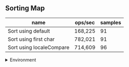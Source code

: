 ## Sorting Map

|name|ops/sec|samples|
|-|-|-|
|Sort using default|168,225|91|
|Sort using first char|782,021|91|
|Sort using localeCompare|714,609|96|


<details>
<summary>Environment</summary>

* __Machine:__ linux x64 | 2 vCPUs | 6.8GB Mem
* __Run:__ Tue Oct 10 2023 21:41:53 GMT+0000 (Coordinated Universal Time)
</details>

<!--
{"environment":{"platform":"linux","arch":"x64","cpus":2,"totalMemory":6.759754180908203},"benchmarks":"[{\"timeStamp\":1696974102246,\"currentTarget\":{\"0\":{\"name\":\"Sort using default\",\"options\":{\"async\":false,\"defer\":false,\"delay\":0.005,\"initCount\":1,\"maxTime\":5,\"minSamples\":5,\"minTime\":0.05},\"async\":false,\"defer\":false,\"delay\":0.005,\"initCount\":1,\"maxTime\":5,\"minSamples\":5,\"minTime\":0.05,\"id\":1,\"stats\":{\"moe\":2.2268400564682935e-8,\"rme\":0.3746111160019456,\"sem\":1.136142885953211e-8,\"deviation\":1.0838112373217501e-7,\"mean\":0.0000059444046408295266,\"sample\":[0.000005964040061451194,0.000005955141337745214,0.000005930276884897188,0.000006285870952493501,0.000005941279248404632,0.000005934885842590404,0.000005957173954147956,0.000005955318718978965,0.0000059650327345781135,0.000005963756440557788,0.000005921200898132829,0.000005884876161354817,0.000005954605315770905,0.00000590878560508056,0.0000058867578501705275,0.000005886587751263665,0.0000058823794522158225,0.000005921159750793464,0.000005928694721993652,0.000005982815681203714,0.0000059118143881509345,0.000005886258610556012,0.000005877247737689505,0.000005896709836643554,0.000005902632976848043,0.000005899260077564931,0.000005915631096486073,0.000005940205429545187,0.0000059024331883887645,0.000005914502996826889,0.000005910307321659419,0.000005899671406745798,0.000005890116699964744,0.000005892514161476084,0.000005958915266188741,0.000005891587180689009,0.000005896860206233888,0.000005878779353175533,0.000005937521560815561,0.000005950118467307242,0.00000592288586829154,0.000005913429458636044,0.000005931158776658073,0.000005884521209280525,0.0000058719478556362786,0.000005860693316165281,0.000005945383471848297,0.000005908756525810605,0.000005894358656209762,0.000005945149362050802,0.00000591111026571462,0.000005902155565960436,0.00000593386632330563,0.000005942505208942995,0.0000059198779117406065,0.0000059226991689102195,0.0000059290786608919585,0.000005892767528971087,0.000005885755823481213,0.000006481599438136486,0.000005883988294510125,0.00000591799344492567,0.000005891702446447384,0.000005914668968746342,0.0000059214699754184716,0.000005930858012407819,0.000005921341215029849,0.000005925356198056888,0.000005941428186819619,0.000005918098794334543,0.0000063849221584923326,0.000005933725857427133,0.000005946133910804167,0.000005938349642982559,0.000005942891490108861,0.000005921692379726092,0.000005911976706075149,0.000005955182371532249,0.000005933409809200515,0.0000059375068477115766,0.0000059471288774435215,0.000005958190799484958,0.000005943991806157088,0.000006079040383940068,0.000005928903195598736,0.000005941158960552499,0.000005916272620859183,0.000005939567013929533,0.000005892158960552499,0.000005935341215029849,0.000006522944047758399],\"variance\":1.1746467981449029e-14},\"times\":{\"cycle\":0.05078304884660664,\"elapsed\":5.444,\"period\":0.0000059444046408295266,\"timeStamp\":1696974096802},\"running\":false,\"count\":8543,\"cycles\":5,\"hz\":168225.42549197198},\"1\":{\"name\":\"Sort using first char\",\"options\":{\"async\":false,\"defer\":false,\"delay\":0.005,\"initCount\":1,\"maxTime\":5,\"minSamples\":5,\"minTime\":0.05},\"async\":false,\"defer\":false,\"delay\":0.005,\"initCount\":1,\"maxTime\":5,\"minSamples\":5,\"minTime\":0.05,\"id\":2,\"stats\":{\"moe\":1.923639342875263e-9,\"rme\":0.15043266393257404,\"sem\":9.814486443241138e-10,\"deviation\":9.36242335998289e-9,\"mean\":0.0000012787378037375342,\"sample\":[0.0000012834048344557398,0.00000128147409930095,0.000001276467455921955,0.0000012953920038511237,0.0000012857437735944667,0.0000012845149357723782,0.0000012738380247789405,0.0000012775169120068914,0.00000128360834914611,0.000001275575332068311,0.0000012732363214213609,0.000001282274624984243,0.000001279327391907223,0.000001285428589436531,0.0000012722000504222866,0.0000012744539770578596,0.0000012802677675532585,0.000001283283070717257,0.0000012760675154418253,0.00000128138968864238,0.0000012750691541661415,0.0000012885044245556536,0.0000012900624984243036,0.0000012743077524265725,0.000001280772015630909,0.0000013032481532837513,0.0000012926214798941132,0.000001281450220597504,0.0000012895154166141435,0.000001286855565359889,0.0000012814098575570402,0.000001283464616160343,0.0000012903852010588681,0.0000012760697844447245,0.0000012786564225387621,0.0000012671549476868775,0.00000127166277574688,0.0000012844181458578474,0.0000012680871742232682,0.0000012712091730716271,0.000001267353603885537,0.0000012651880179255438,0.000001276276443932604,0.0000012586561099566882,0.0000012706834238790276,0.000001275032170843452,0.00000127117161955787,0.000001277287885236462,0.0000012706709060411085,0.0000012736802193125203,0.000001271689858047718,0.0000012778787522219162,0.0000012687856695791503,0.000001286583781889192,0.0000012823827203765366,0.0000012982805748191172,0.0000012967233307463135,0.0000012844531958040207,0.0000012768247252334575,0.00000127738805297549,0.0000012766469969706832,0.0000012893777633127205,0.0000012853895300803645,0.0000012761687905265003,0.0000012973467190746814,0.0000012762989760408582,0.0000012872972736149011,0.000001274358686127732,0.000001289305184888466,0.0000012693514758530906,0.0000012784170192524348,0.0000012776258918959517,0.0000012762514082567658,0.000001281651678642065,0.0000012880158225471295,0.0000012842854567759058,0.0000012833015547154697,0.000001282818341136119,0.0000012743061362441478,0.0000012894353704028242,0.0000012899235410459906,0.000001286210725283529,0.0000012739130510978143,0.0000012556893573342012,0.0000012585609994241795,0.000001270653381068022,0.000001271604484327351,0.000001269957206419037,0.0000012703621456781483,0.0000012602010698395242,0.000001253033542195037],\"variance\":8.76549711715533e-17},\"times\":{\"cycle\":0.05142827699071615,\"elapsed\":5.504,\"period\":0.0000012787378037375342,\"timeStamp\":1696974102260},\"running\":false,\"count\":40218,\"cycles\":4,\"hz\":782021.1438788853},\"2\":{\"name\":\"Sort using localeCompare\",\"options\":{\"async\":false,\"defer\":false,\"delay\":0.005,\"initCount\":1,\"maxTime\":5,\"minSamples\":5,\"minTime\":0.05},\"async\":false,\"defer\":false,\"delay\":0.005,\"initCount\":1,\"maxTime\":5,\"minSamples\":5,\"minTime\":0.05,\"id\":3,\"stats\":{\"moe\":8.215900782429407e-9,\"rme\":0.5871157870313196,\"sem\":4.1917861134843915e-9,\"deviation\":4.107094835568392e-8,\"mean\":0.0000013993663539473402,\"sample\":[0.0000013833835301928024,0.0000013915355868440707,0.0000013997478545494553,0.0000013928758389261745,0.0000013847422708768842,0.0000013768865111673451,0.0000014015677742325887,0.0000013872535757509077,0.0000013928235504455934,0.000001376869980195841,0.000001392534739795357,0.0000013791365111673452,0.0000013904773077346243,0.0000013892917812740676,0.0000013803935526460558,0.0000013833174441632742,0.0000014014962867202113,0.0000013899794256793927,0.0000013884418527890856,0.0000014102514853119154,0.0000014046539773352403,0.000001405957778633513,0.0000014069892452415008,0.0000013959482616349434,0.0000014079244691385191,0.0000013972493123555947,0.0000013976646770821872,0.0000013895118274837717,0.0000013862798712729673,0.0000014066729288150512,0.00000138362550885686,0.000001394053086148091,0.0000013707386848146932,0.0000014023943096097082,0.0000013920082540723735,0.0000013919809227068983,0.00000138067377282169,0.0000016645166174702089,0.0000013998579315622608,0.000001392956679785722,0.000001394427107248278,0.000001391352301300973,0.000001396405925440035,0.000001392850060129004,0.0000013849102164644145,0.0000013781838580955505,0.0000014092463922597572,0.0000014012436591232097,0.0000013969962829342953,0.0000014029792008308736,0.0000013878811632229148,0.0000013887093035968077,0.00000139125114791735,0.0000013877144145621515,0.000001401270990488685,0.0000014027605499070733,0.0000014057314966655736,0.0000013988439105717721,0.0000013878538318574396,0.0000013897041926314639,0.0000013901059637039466,0.0000013894472504646332,0.0000013879002678473816,0.0000014010851098720891,0.0000013861729255493605,0.0000013901004700994862,0.0000013857629550672353,0.000001395905761451842,0.0000013853994479064175,0.000001390048567836449,0.0000013984257406800044,0.0000014025938285776756,0.000001393675494697715,0.0000013813707499726688,0.0000013861783918224555,0.000001402317781786378,0.0000013930058489122116,0.0000016808555537334646,0.0000013948835410517108,0.0000013917103421886956,0.000001407158221274735,0.0000014127202634743632,0.0000014246068109762764,0.0000013938941182901498,0.0000013903382803104842,0.0000013885015852191976,0.0000013943861102000657,0.0000013939050781677054,0.000001377607138952662,0.0000013951842134033016,0.00000139615994315076,0.0000013962200721548048,0.0000014008363944462666,0.0000013931725702416095,0.0000013894773422980213,0.0000014030748606100361],\"variance\":1.6868227988352557e-15},\"times\":{\"cycle\":0.05120001615822528,\"elapsed\":5.424,\"period\":0.0000013993663539473402,\"timeStamp\":1696974107765},\"running\":false,\"count\":36588,\"cycles\":5,\"hz\":714609.1494762573},\"options\":{},\"events\":{\"start\":[null],\"cycle\":[null,null],\"complete\":[null,null]},\"length\":3,\"running\":false},\"type\":\"cycle\",\"target\":{\"name\":\"Sort using default\",\"options\":{\"async\":false,\"defer\":false,\"delay\":0.005,\"initCount\":1,\"maxTime\":5,\"minSamples\":5,\"minTime\":0.05},\"async\":false,\"defer\":false,\"delay\":0.005,\"initCount\":1,\"maxTime\":5,\"minSamples\":5,\"minTime\":0.05,\"id\":1,\"stats\":{\"moe\":2.2268400564682935e-8,\"rme\":0.3746111160019456,\"sem\":1.136142885953211e-8,\"deviation\":1.0838112373217501e-7,\"mean\":0.0000059444046408295266,\"sample\":[0.000005964040061451194,0.000005955141337745214,0.000005930276884897188,0.000006285870952493501,0.000005941279248404632,0.000005934885842590404,0.000005957173954147956,0.000005955318718978965,0.0000059650327345781135,0.000005963756440557788,0.000005921200898132829,0.000005884876161354817,0.000005954605315770905,0.00000590878560508056,0.0000058867578501705275,0.000005886587751263665,0.0000058823794522158225,0.000005921159750793464,0.000005928694721993652,0.000005982815681203714,0.0000059118143881509345,0.000005886258610556012,0.000005877247737689505,0.000005896709836643554,0.000005902632976848043,0.000005899260077564931,0.000005915631096486073,0.000005940205429545187,0.0000059024331883887645,0.000005914502996826889,0.000005910307321659419,0.000005899671406745798,0.000005890116699964744,0.000005892514161476084,0.000005958915266188741,0.000005891587180689009,0.000005896860206233888,0.000005878779353175533,0.000005937521560815561,0.000005950118467307242,0.00000592288586829154,0.000005913429458636044,0.000005931158776658073,0.000005884521209280525,0.0000058719478556362786,0.000005860693316165281,0.000005945383471848297,0.000005908756525810605,0.000005894358656209762,0.000005945149362050802,0.00000591111026571462,0.000005902155565960436,0.00000593386632330563,0.000005942505208942995,0.0000059198779117406065,0.0000059226991689102195,0.0000059290786608919585,0.000005892767528971087,0.000005885755823481213,0.000006481599438136486,0.000005883988294510125,0.00000591799344492567,0.000005891702446447384,0.000005914668968746342,0.0000059214699754184716,0.000005930858012407819,0.000005921341215029849,0.000005925356198056888,0.000005941428186819619,0.000005918098794334543,0.0000063849221584923326,0.000005933725857427133,0.000005946133910804167,0.000005938349642982559,0.000005942891490108861,0.000005921692379726092,0.000005911976706075149,0.000005955182371532249,0.000005933409809200515,0.0000059375068477115766,0.0000059471288774435215,0.000005958190799484958,0.000005943991806157088,0.000006079040383940068,0.000005928903195598736,0.000005941158960552499,0.000005916272620859183,0.000005939567013929533,0.000005892158960552499,0.000005935341215029849,0.000006522944047758399],\"variance\":1.1746467981449029e-14},\"times\":{\"cycle\":0.05078304884660664,\"elapsed\":5.444,\"period\":0.0000059444046408295266,\"timeStamp\":1696974096802},\"running\":false,\"count\":8543,\"cycles\":5,\"hz\":168225.42549197198},\"aborted\":false},{\"timeStamp\":1696974107764,\"currentTarget\":{\"0\":{\"name\":\"Sort using default\",\"options\":{\"async\":false,\"defer\":false,\"delay\":0.005,\"initCount\":1,\"maxTime\":5,\"minSamples\":5,\"minTime\":0.05},\"async\":false,\"defer\":false,\"delay\":0.005,\"initCount\":1,\"maxTime\":5,\"minSamples\":5,\"minTime\":0.05,\"id\":1,\"stats\":{\"moe\":2.2268400564682935e-8,\"rme\":0.3746111160019456,\"sem\":1.136142885953211e-8,\"deviation\":1.0838112373217501e-7,\"mean\":0.0000059444046408295266,\"sample\":[0.000005964040061451194,0.000005955141337745214,0.000005930276884897188,0.000006285870952493501,0.000005941279248404632,0.000005934885842590404,0.000005957173954147956,0.000005955318718978965,0.0000059650327345781135,0.000005963756440557788,0.000005921200898132829,0.000005884876161354817,0.000005954605315770905,0.00000590878560508056,0.0000058867578501705275,0.000005886587751263665,0.0000058823794522158225,0.000005921159750793464,0.000005928694721993652,0.000005982815681203714,0.0000059118143881509345,0.000005886258610556012,0.000005877247737689505,0.000005896709836643554,0.000005902632976848043,0.000005899260077564931,0.000005915631096486073,0.000005940205429545187,0.0000059024331883887645,0.000005914502996826889,0.000005910307321659419,0.000005899671406745798,0.000005890116699964744,0.000005892514161476084,0.000005958915266188741,0.000005891587180689009,0.000005896860206233888,0.000005878779353175533,0.000005937521560815561,0.000005950118467307242,0.00000592288586829154,0.000005913429458636044,0.000005931158776658073,0.000005884521209280525,0.0000058719478556362786,0.000005860693316165281,0.000005945383471848297,0.000005908756525810605,0.000005894358656209762,0.000005945149362050802,0.00000591111026571462,0.000005902155565960436,0.00000593386632330563,0.000005942505208942995,0.0000059198779117406065,0.0000059226991689102195,0.0000059290786608919585,0.000005892767528971087,0.000005885755823481213,0.000006481599438136486,0.000005883988294510125,0.00000591799344492567,0.000005891702446447384,0.000005914668968746342,0.0000059214699754184716,0.000005930858012407819,0.000005921341215029849,0.000005925356198056888,0.000005941428186819619,0.000005918098794334543,0.0000063849221584923326,0.000005933725857427133,0.000005946133910804167,0.000005938349642982559,0.000005942891490108861,0.000005921692379726092,0.000005911976706075149,0.000005955182371532249,0.000005933409809200515,0.0000059375068477115766,0.0000059471288774435215,0.000005958190799484958,0.000005943991806157088,0.000006079040383940068,0.000005928903195598736,0.000005941158960552499,0.000005916272620859183,0.000005939567013929533,0.000005892158960552499,0.000005935341215029849,0.000006522944047758399],\"variance\":1.1746467981449029e-14},\"times\":{\"cycle\":0.05078304884660664,\"elapsed\":5.444,\"period\":0.0000059444046408295266,\"timeStamp\":1696974096802},\"running\":false,\"count\":8543,\"cycles\":5,\"hz\":168225.42549197198},\"1\":{\"name\":\"Sort using first char\",\"options\":{\"async\":false,\"defer\":false,\"delay\":0.005,\"initCount\":1,\"maxTime\":5,\"minSamples\":5,\"minTime\":0.05},\"async\":false,\"defer\":false,\"delay\":0.005,\"initCount\":1,\"maxTime\":5,\"minSamples\":5,\"minTime\":0.05,\"id\":2,\"stats\":{\"moe\":1.923639342875263e-9,\"rme\":0.15043266393257404,\"sem\":9.814486443241138e-10,\"deviation\":9.36242335998289e-9,\"mean\":0.0000012787378037375342,\"sample\":[0.0000012834048344557398,0.00000128147409930095,0.000001276467455921955,0.0000012953920038511237,0.0000012857437735944667,0.0000012845149357723782,0.0000012738380247789405,0.0000012775169120068914,0.00000128360834914611,0.000001275575332068311,0.0000012732363214213609,0.000001282274624984243,0.000001279327391907223,0.000001285428589436531,0.0000012722000504222866,0.0000012744539770578596,0.0000012802677675532585,0.000001283283070717257,0.0000012760675154418253,0.00000128138968864238,0.0000012750691541661415,0.0000012885044245556536,0.0000012900624984243036,0.0000012743077524265725,0.000001280772015630909,0.0000013032481532837513,0.0000012926214798941132,0.000001281450220597504,0.0000012895154166141435,0.000001286855565359889,0.0000012814098575570402,0.000001283464616160343,0.0000012903852010588681,0.0000012760697844447245,0.0000012786564225387621,0.0000012671549476868775,0.00000127166277574688,0.0000012844181458578474,0.0000012680871742232682,0.0000012712091730716271,0.000001267353603885537,0.0000012651880179255438,0.000001276276443932604,0.0000012586561099566882,0.0000012706834238790276,0.000001275032170843452,0.00000127117161955787,0.000001277287885236462,0.0000012706709060411085,0.0000012736802193125203,0.000001271689858047718,0.0000012778787522219162,0.0000012687856695791503,0.000001286583781889192,0.0000012823827203765366,0.0000012982805748191172,0.0000012967233307463135,0.0000012844531958040207,0.0000012768247252334575,0.00000127738805297549,0.0000012766469969706832,0.0000012893777633127205,0.0000012853895300803645,0.0000012761687905265003,0.0000012973467190746814,0.0000012762989760408582,0.0000012872972736149011,0.000001274358686127732,0.000001289305184888466,0.0000012693514758530906,0.0000012784170192524348,0.0000012776258918959517,0.0000012762514082567658,0.000001281651678642065,0.0000012880158225471295,0.0000012842854567759058,0.0000012833015547154697,0.000001282818341136119,0.0000012743061362441478,0.0000012894353704028242,0.0000012899235410459906,0.000001286210725283529,0.0000012739130510978143,0.0000012556893573342012,0.0000012585609994241795,0.000001270653381068022,0.000001271604484327351,0.000001269957206419037,0.0000012703621456781483,0.0000012602010698395242,0.000001253033542195037],\"variance\":8.76549711715533e-17},\"times\":{\"cycle\":0.05142827699071615,\"elapsed\":5.504,\"period\":0.0000012787378037375342,\"timeStamp\":1696974102260},\"running\":false,\"count\":40218,\"cycles\":4,\"hz\":782021.1438788853},\"2\":{\"name\":\"Sort using localeCompare\",\"options\":{\"async\":false,\"defer\":false,\"delay\":0.005,\"initCount\":1,\"maxTime\":5,\"minSamples\":5,\"minTime\":0.05},\"async\":false,\"defer\":false,\"delay\":0.005,\"initCount\":1,\"maxTime\":5,\"minSamples\":5,\"minTime\":0.05,\"id\":3,\"stats\":{\"moe\":8.215900782429407e-9,\"rme\":0.5871157870313196,\"sem\":4.1917861134843915e-9,\"deviation\":4.107094835568392e-8,\"mean\":0.0000013993663539473402,\"sample\":[0.0000013833835301928024,0.0000013915355868440707,0.0000013997478545494553,0.0000013928758389261745,0.0000013847422708768842,0.0000013768865111673451,0.0000014015677742325887,0.0000013872535757509077,0.0000013928235504455934,0.000001376869980195841,0.000001392534739795357,0.0000013791365111673452,0.0000013904773077346243,0.0000013892917812740676,0.0000013803935526460558,0.0000013833174441632742,0.0000014014962867202113,0.0000013899794256793927,0.0000013884418527890856,0.0000014102514853119154,0.0000014046539773352403,0.000001405957778633513,0.0000014069892452415008,0.0000013959482616349434,0.0000014079244691385191,0.0000013972493123555947,0.0000013976646770821872,0.0000013895118274837717,0.0000013862798712729673,0.0000014066729288150512,0.00000138362550885686,0.000001394053086148091,0.0000013707386848146932,0.0000014023943096097082,0.0000013920082540723735,0.0000013919809227068983,0.00000138067377282169,0.0000016645166174702089,0.0000013998579315622608,0.000001392956679785722,0.000001394427107248278,0.000001391352301300973,0.000001396405925440035,0.000001392850060129004,0.0000013849102164644145,0.0000013781838580955505,0.0000014092463922597572,0.0000014012436591232097,0.0000013969962829342953,0.0000014029792008308736,0.0000013878811632229148,0.0000013887093035968077,0.00000139125114791735,0.0000013877144145621515,0.000001401270990488685,0.0000014027605499070733,0.0000014057314966655736,0.0000013988439105717721,0.0000013878538318574396,0.0000013897041926314639,0.0000013901059637039466,0.0000013894472504646332,0.0000013879002678473816,0.0000014010851098720891,0.0000013861729255493605,0.0000013901004700994862,0.0000013857629550672353,0.000001395905761451842,0.0000013853994479064175,0.000001390048567836449,0.0000013984257406800044,0.0000014025938285776756,0.000001393675494697715,0.0000013813707499726688,0.0000013861783918224555,0.000001402317781786378,0.0000013930058489122116,0.0000016808555537334646,0.0000013948835410517108,0.0000013917103421886956,0.000001407158221274735,0.0000014127202634743632,0.0000014246068109762764,0.0000013938941182901498,0.0000013903382803104842,0.0000013885015852191976,0.0000013943861102000657,0.0000013939050781677054,0.000001377607138952662,0.0000013951842134033016,0.00000139615994315076,0.0000013962200721548048,0.0000014008363944462666,0.0000013931725702416095,0.0000013894773422980213,0.0000014030748606100361],\"variance\":1.6868227988352557e-15},\"times\":{\"cycle\":0.05120001615822528,\"elapsed\":5.424,\"period\":0.0000013993663539473402,\"timeStamp\":1696974107765},\"running\":false,\"count\":36588,\"cycles\":5,\"hz\":714609.1494762573},\"options\":{},\"events\":{\"start\":[null],\"cycle\":[null,null],\"complete\":[null,null]},\"length\":3,\"running\":false},\"type\":\"cycle\",\"target\":{\"name\":\"Sort using first char\",\"options\":{\"async\":false,\"defer\":false,\"delay\":0.005,\"initCount\":1,\"maxTime\":5,\"minSamples\":5,\"minTime\":0.05},\"async\":false,\"defer\":false,\"delay\":0.005,\"initCount\":1,\"maxTime\":5,\"minSamples\":5,\"minTime\":0.05,\"id\":2,\"stats\":{\"moe\":1.923639342875263e-9,\"rme\":0.15043266393257404,\"sem\":9.814486443241138e-10,\"deviation\":9.36242335998289e-9,\"mean\":0.0000012787378037375342,\"sample\":[0.0000012834048344557398,0.00000128147409930095,0.000001276467455921955,0.0000012953920038511237,0.0000012857437735944667,0.0000012845149357723782,0.0000012738380247789405,0.0000012775169120068914,0.00000128360834914611,0.000001275575332068311,0.0000012732363214213609,0.000001282274624984243,0.000001279327391907223,0.000001285428589436531,0.0000012722000504222866,0.0000012744539770578596,0.0000012802677675532585,0.000001283283070717257,0.0000012760675154418253,0.00000128138968864238,0.0000012750691541661415,0.0000012885044245556536,0.0000012900624984243036,0.0000012743077524265725,0.000001280772015630909,0.0000013032481532837513,0.0000012926214798941132,0.000001281450220597504,0.0000012895154166141435,0.000001286855565359889,0.0000012814098575570402,0.000001283464616160343,0.0000012903852010588681,0.0000012760697844447245,0.0000012786564225387621,0.0000012671549476868775,0.00000127166277574688,0.0000012844181458578474,0.0000012680871742232682,0.0000012712091730716271,0.000001267353603885537,0.0000012651880179255438,0.000001276276443932604,0.0000012586561099566882,0.0000012706834238790276,0.000001275032170843452,0.00000127117161955787,0.000001277287885236462,0.0000012706709060411085,0.0000012736802193125203,0.000001271689858047718,0.0000012778787522219162,0.0000012687856695791503,0.000001286583781889192,0.0000012823827203765366,0.0000012982805748191172,0.0000012967233307463135,0.0000012844531958040207,0.0000012768247252334575,0.00000127738805297549,0.0000012766469969706832,0.0000012893777633127205,0.0000012853895300803645,0.0000012761687905265003,0.0000012973467190746814,0.0000012762989760408582,0.0000012872972736149011,0.000001274358686127732,0.000001289305184888466,0.0000012693514758530906,0.0000012784170192524348,0.0000012776258918959517,0.0000012762514082567658,0.000001281651678642065,0.0000012880158225471295,0.0000012842854567759058,0.0000012833015547154697,0.000001282818341136119,0.0000012743061362441478,0.0000012894353704028242,0.0000012899235410459906,0.000001286210725283529,0.0000012739130510978143,0.0000012556893573342012,0.0000012585609994241795,0.000001270653381068022,0.000001271604484327351,0.000001269957206419037,0.0000012703621456781483,0.0000012602010698395242,0.000001253033542195037],\"variance\":8.76549711715533e-17},\"times\":{\"cycle\":0.05142827699071615,\"elapsed\":5.504,\"period\":0.0000012787378037375342,\"timeStamp\":1696974102260},\"running\":false,\"count\":40218,\"cycles\":4,\"hz\":782021.1438788853},\"aborted\":false},{\"timeStamp\":1696974113189,\"currentTarget\":{\"0\":{\"name\":\"Sort using default\",\"options\":{\"async\":false,\"defer\":false,\"delay\":0.005,\"initCount\":1,\"maxTime\":5,\"minSamples\":5,\"minTime\":0.05},\"async\":false,\"defer\":false,\"delay\":0.005,\"initCount\":1,\"maxTime\":5,\"minSamples\":5,\"minTime\":0.05,\"id\":1,\"stats\":{\"moe\":2.2268400564682935e-8,\"rme\":0.3746111160019456,\"sem\":1.136142885953211e-8,\"deviation\":1.0838112373217501e-7,\"mean\":0.0000059444046408295266,\"sample\":[0.000005964040061451194,0.000005955141337745214,0.000005930276884897188,0.000006285870952493501,0.000005941279248404632,0.000005934885842590404,0.000005957173954147956,0.000005955318718978965,0.0000059650327345781135,0.000005963756440557788,0.000005921200898132829,0.000005884876161354817,0.000005954605315770905,0.00000590878560508056,0.0000058867578501705275,0.000005886587751263665,0.0000058823794522158225,0.000005921159750793464,0.000005928694721993652,0.000005982815681203714,0.0000059118143881509345,0.000005886258610556012,0.000005877247737689505,0.000005896709836643554,0.000005902632976848043,0.000005899260077564931,0.000005915631096486073,0.000005940205429545187,0.0000059024331883887645,0.000005914502996826889,0.000005910307321659419,0.000005899671406745798,0.000005890116699964744,0.000005892514161476084,0.000005958915266188741,0.000005891587180689009,0.000005896860206233888,0.000005878779353175533,0.000005937521560815561,0.000005950118467307242,0.00000592288586829154,0.000005913429458636044,0.000005931158776658073,0.000005884521209280525,0.0000058719478556362786,0.000005860693316165281,0.000005945383471848297,0.000005908756525810605,0.000005894358656209762,0.000005945149362050802,0.00000591111026571462,0.000005902155565960436,0.00000593386632330563,0.000005942505208942995,0.0000059198779117406065,0.0000059226991689102195,0.0000059290786608919585,0.000005892767528971087,0.000005885755823481213,0.000006481599438136486,0.000005883988294510125,0.00000591799344492567,0.000005891702446447384,0.000005914668968746342,0.0000059214699754184716,0.000005930858012407819,0.000005921341215029849,0.000005925356198056888,0.000005941428186819619,0.000005918098794334543,0.0000063849221584923326,0.000005933725857427133,0.000005946133910804167,0.000005938349642982559,0.000005942891490108861,0.000005921692379726092,0.000005911976706075149,0.000005955182371532249,0.000005933409809200515,0.0000059375068477115766,0.0000059471288774435215,0.000005958190799484958,0.000005943991806157088,0.000006079040383940068,0.000005928903195598736,0.000005941158960552499,0.000005916272620859183,0.000005939567013929533,0.000005892158960552499,0.000005935341215029849,0.000006522944047758399],\"variance\":1.1746467981449029e-14},\"times\":{\"cycle\":0.05078304884660664,\"elapsed\":5.444,\"period\":0.0000059444046408295266,\"timeStamp\":1696974096802},\"running\":false,\"count\":8543,\"cycles\":5,\"hz\":168225.42549197198},\"1\":{\"name\":\"Sort using first char\",\"options\":{\"async\":false,\"defer\":false,\"delay\":0.005,\"initCount\":1,\"maxTime\":5,\"minSamples\":5,\"minTime\":0.05},\"async\":false,\"defer\":false,\"delay\":0.005,\"initCount\":1,\"maxTime\":5,\"minSamples\":5,\"minTime\":0.05,\"id\":2,\"stats\":{\"moe\":1.923639342875263e-9,\"rme\":0.15043266393257404,\"sem\":9.814486443241138e-10,\"deviation\":9.36242335998289e-9,\"mean\":0.0000012787378037375342,\"sample\":[0.0000012834048344557398,0.00000128147409930095,0.000001276467455921955,0.0000012953920038511237,0.0000012857437735944667,0.0000012845149357723782,0.0000012738380247789405,0.0000012775169120068914,0.00000128360834914611,0.000001275575332068311,0.0000012732363214213609,0.000001282274624984243,0.000001279327391907223,0.000001285428589436531,0.0000012722000504222866,0.0000012744539770578596,0.0000012802677675532585,0.000001283283070717257,0.0000012760675154418253,0.00000128138968864238,0.0000012750691541661415,0.0000012885044245556536,0.0000012900624984243036,0.0000012743077524265725,0.000001280772015630909,0.0000013032481532837513,0.0000012926214798941132,0.000001281450220597504,0.0000012895154166141435,0.000001286855565359889,0.0000012814098575570402,0.000001283464616160343,0.0000012903852010588681,0.0000012760697844447245,0.0000012786564225387621,0.0000012671549476868775,0.00000127166277574688,0.0000012844181458578474,0.0000012680871742232682,0.0000012712091730716271,0.000001267353603885537,0.0000012651880179255438,0.000001276276443932604,0.0000012586561099566882,0.0000012706834238790276,0.000001275032170843452,0.00000127117161955787,0.000001277287885236462,0.0000012706709060411085,0.0000012736802193125203,0.000001271689858047718,0.0000012778787522219162,0.0000012687856695791503,0.000001286583781889192,0.0000012823827203765366,0.0000012982805748191172,0.0000012967233307463135,0.0000012844531958040207,0.0000012768247252334575,0.00000127738805297549,0.0000012766469969706832,0.0000012893777633127205,0.0000012853895300803645,0.0000012761687905265003,0.0000012973467190746814,0.0000012762989760408582,0.0000012872972736149011,0.000001274358686127732,0.000001289305184888466,0.0000012693514758530906,0.0000012784170192524348,0.0000012776258918959517,0.0000012762514082567658,0.000001281651678642065,0.0000012880158225471295,0.0000012842854567759058,0.0000012833015547154697,0.000001282818341136119,0.0000012743061362441478,0.0000012894353704028242,0.0000012899235410459906,0.000001286210725283529,0.0000012739130510978143,0.0000012556893573342012,0.0000012585609994241795,0.000001270653381068022,0.000001271604484327351,0.000001269957206419037,0.0000012703621456781483,0.0000012602010698395242,0.000001253033542195037],\"variance\":8.76549711715533e-17},\"times\":{\"cycle\":0.05142827699071615,\"elapsed\":5.504,\"period\":0.0000012787378037375342,\"timeStamp\":1696974102260},\"running\":false,\"count\":40218,\"cycles\":4,\"hz\":782021.1438788853},\"2\":{\"name\":\"Sort using localeCompare\",\"options\":{\"async\":false,\"defer\":false,\"delay\":0.005,\"initCount\":1,\"maxTime\":5,\"minSamples\":5,\"minTime\":0.05},\"async\":false,\"defer\":false,\"delay\":0.005,\"initCount\":1,\"maxTime\":5,\"minSamples\":5,\"minTime\":0.05,\"id\":3,\"stats\":{\"moe\":8.215900782429407e-9,\"rme\":0.5871157870313196,\"sem\":4.1917861134843915e-9,\"deviation\":4.107094835568392e-8,\"mean\":0.0000013993663539473402,\"sample\":[0.0000013833835301928024,0.0000013915355868440707,0.0000013997478545494553,0.0000013928758389261745,0.0000013847422708768842,0.0000013768865111673451,0.0000014015677742325887,0.0000013872535757509077,0.0000013928235504455934,0.000001376869980195841,0.000001392534739795357,0.0000013791365111673452,0.0000013904773077346243,0.0000013892917812740676,0.0000013803935526460558,0.0000013833174441632742,0.0000014014962867202113,0.0000013899794256793927,0.0000013884418527890856,0.0000014102514853119154,0.0000014046539773352403,0.000001405957778633513,0.0000014069892452415008,0.0000013959482616349434,0.0000014079244691385191,0.0000013972493123555947,0.0000013976646770821872,0.0000013895118274837717,0.0000013862798712729673,0.0000014066729288150512,0.00000138362550885686,0.000001394053086148091,0.0000013707386848146932,0.0000014023943096097082,0.0000013920082540723735,0.0000013919809227068983,0.00000138067377282169,0.0000016645166174702089,0.0000013998579315622608,0.000001392956679785722,0.000001394427107248278,0.000001391352301300973,0.000001396405925440035,0.000001392850060129004,0.0000013849102164644145,0.0000013781838580955505,0.0000014092463922597572,0.0000014012436591232097,0.0000013969962829342953,0.0000014029792008308736,0.0000013878811632229148,0.0000013887093035968077,0.00000139125114791735,0.0000013877144145621515,0.000001401270990488685,0.0000014027605499070733,0.0000014057314966655736,0.0000013988439105717721,0.0000013878538318574396,0.0000013897041926314639,0.0000013901059637039466,0.0000013894472504646332,0.0000013879002678473816,0.0000014010851098720891,0.0000013861729255493605,0.0000013901004700994862,0.0000013857629550672353,0.000001395905761451842,0.0000013853994479064175,0.000001390048567836449,0.0000013984257406800044,0.0000014025938285776756,0.000001393675494697715,0.0000013813707499726688,0.0000013861783918224555,0.000001402317781786378,0.0000013930058489122116,0.0000016808555537334646,0.0000013948835410517108,0.0000013917103421886956,0.000001407158221274735,0.0000014127202634743632,0.0000014246068109762764,0.0000013938941182901498,0.0000013903382803104842,0.0000013885015852191976,0.0000013943861102000657,0.0000013939050781677054,0.000001377607138952662,0.0000013951842134033016,0.00000139615994315076,0.0000013962200721548048,0.0000014008363944462666,0.0000013931725702416095,0.0000013894773422980213,0.0000014030748606100361],\"variance\":1.6868227988352557e-15},\"times\":{\"cycle\":0.05120001615822528,\"elapsed\":5.424,\"period\":0.0000013993663539473402,\"timeStamp\":1696974107765},\"running\":false,\"count\":36588,\"cycles\":5,\"hz\":714609.1494762573},\"options\":{},\"events\":{\"start\":[null],\"cycle\":[null,null],\"complete\":[null,null]},\"length\":3,\"running\":false},\"type\":\"cycle\",\"target\":{\"name\":\"Sort using localeCompare\",\"options\":{\"async\":false,\"defer\":false,\"delay\":0.005,\"initCount\":1,\"maxTime\":5,\"minSamples\":5,\"minTime\":0.05},\"async\":false,\"defer\":false,\"delay\":0.005,\"initCount\":1,\"maxTime\":5,\"minSamples\":5,\"minTime\":0.05,\"id\":3,\"stats\":{\"moe\":8.215900782429407e-9,\"rme\":0.5871157870313196,\"sem\":4.1917861134843915e-9,\"deviation\":4.107094835568392e-8,\"mean\":0.0000013993663539473402,\"sample\":[0.0000013833835301928024,0.0000013915355868440707,0.0000013997478545494553,0.0000013928758389261745,0.0000013847422708768842,0.0000013768865111673451,0.0000014015677742325887,0.0000013872535757509077,0.0000013928235504455934,0.000001376869980195841,0.000001392534739795357,0.0000013791365111673452,0.0000013904773077346243,0.0000013892917812740676,0.0000013803935526460558,0.0000013833174441632742,0.0000014014962867202113,0.0000013899794256793927,0.0000013884418527890856,0.0000014102514853119154,0.0000014046539773352403,0.000001405957778633513,0.0000014069892452415008,0.0000013959482616349434,0.0000014079244691385191,0.0000013972493123555947,0.0000013976646770821872,0.0000013895118274837717,0.0000013862798712729673,0.0000014066729288150512,0.00000138362550885686,0.000001394053086148091,0.0000013707386848146932,0.0000014023943096097082,0.0000013920082540723735,0.0000013919809227068983,0.00000138067377282169,0.0000016645166174702089,0.0000013998579315622608,0.000001392956679785722,0.000001394427107248278,0.000001391352301300973,0.000001396405925440035,0.000001392850060129004,0.0000013849102164644145,0.0000013781838580955505,0.0000014092463922597572,0.0000014012436591232097,0.0000013969962829342953,0.0000014029792008308736,0.0000013878811632229148,0.0000013887093035968077,0.00000139125114791735,0.0000013877144145621515,0.000001401270990488685,0.0000014027605499070733,0.0000014057314966655736,0.0000013988439105717721,0.0000013878538318574396,0.0000013897041926314639,0.0000013901059637039466,0.0000013894472504646332,0.0000013879002678473816,0.0000014010851098720891,0.0000013861729255493605,0.0000013901004700994862,0.0000013857629550672353,0.000001395905761451842,0.0000013853994479064175,0.000001390048567836449,0.0000013984257406800044,0.0000014025938285776756,0.000001393675494697715,0.0000013813707499726688,0.0000013861783918224555,0.000001402317781786378,0.0000013930058489122116,0.0000016808555537334646,0.0000013948835410517108,0.0000013917103421886956,0.000001407158221274735,0.0000014127202634743632,0.0000014246068109762764,0.0000013938941182901498,0.0000013903382803104842,0.0000013885015852191976,0.0000013943861102000657,0.0000013939050781677054,0.000001377607138952662,0.0000013951842134033016,0.00000139615994315076,0.0000013962200721548048,0.0000014008363944462666,0.0000013931725702416095,0.0000013894773422980213,0.0000014030748606100361],\"variance\":1.6868227988352557e-15},\"times\":{\"cycle\":0.05120001615822528,\"elapsed\":5.424,\"period\":0.0000013993663539473402,\"timeStamp\":1696974107765},\"running\":false,\"count\":36588,\"cycles\":5,\"hz\":714609.1494762573},\"aborted\":false}]"}-->
